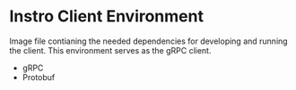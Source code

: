 # Instro Client Environment

Image file contianing the needed dependencies for developing and running the client. This environment serves as the gRPC client.

* gRPC
* Protobuf

